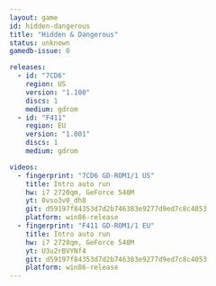 ```yaml
---
layout: game
id: hidden-dangerous
title: "Hidden & Dangerous"
status: unknown
gamedb-issue: 0

releases:
  - id: "7CD6"
    region: US
    version: "1.100"
    discs: 1
    medium: gdrom
  - id: "F411"
    region: EU
    version: "1.001"
    discs: 1
    medium: gdrom

videos:
  - fingerprint: "7CD6 GD-ROM1/1 US"
    title: Intro auto run
    hw: i7 2720qm, GeForce 540M
    yt: 0vso3v0_dh8
    git: d59197f84353d7d2b746383e9277d9ed7c8c4053
    platform: win86-release
  - fingerprint: "F411 GD-ROM1/1 EU"
    title: Intro auto run
    hw: i7 2720qm, GeForce 540M
    yt: U3u2rBVYNf4
    git: d59197f84353d7d2b746383e9277d9ed7c8c4053
    platform: win86-release
---
```

